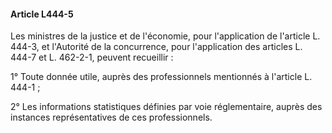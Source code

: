 #### Article L444-5

Les ministres de la justice et de l'économie, pour l'application de l'article L. 444-3, et l'Autorité de la concurrence, pour l'application des articles L. 444-7 et L. 462-2-1, peuvent recueillir :

1° Toute donnée utile, auprès des professionnels mentionnés à l'article L. 444-1 ;

2° Les informations statistiques définies par voie réglementaire, auprès des instances représentatives de ces professionnels.

